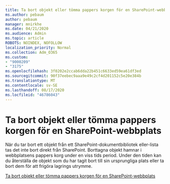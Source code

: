 ```yaml
---
title: Ta bort objekt eller tömma pappers korgen för en SharePoint-webbplats
ms.author: pebaum
author: pebaum
manager: mnirkhe
ms.date: 04/21/2020
ms.audience: Admin
ms.topic: article
ROBOTS: NOINDEX, NOFOLLOW
localization_priority: Normal
ms.collection: Adm_O365
ms.custom:
- "9000209"
- "3175"
ms.openlocfilehash: 3f0202e2ccab6dda22b451c6633ed59ea61df3ed
ms.sourcegitcommit: 90f37eebec9aaa9e49c2cf4d201152c5e20e384b
ms.translationtype: MT
ms.contentlocale: sv-SE
ms.lasthandoff: 08/17/2020
ms.locfileid: "46786043"
---
```

# <a name="delete-items-or-empty-the-recycle-bin-of-a-sharepoint-site"></a>Ta bort objekt eller tömma pappers korgen för en SharePoint-webbplats 

När du tar bort ett objekt från ett SharePoint-dokumentbibliotek eller-lista tas det inte bort direkt från SharePoint. Borttagna objekt hamnar i webbplatsens pappers korg under en viss tids period. Under den tiden kan du återställa de objekt som du har tagit bort till sin ursprungliga plats eller ta bort dem för att frigöra lagrings utrymme.

[Ta bort objekt eller tömma pappers korgen för en SharePoint-webbplats](https://support.office.com/article/2e713599-d13e-40d6-96dc-66f0a366f74e)